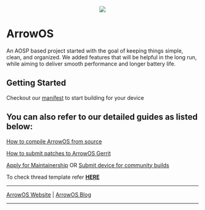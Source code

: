 <p align="center">
<img src="https://github.com/ArrowOS/getting_started/blob/master/misc/logo.png" >
</p>

# ArrowOS #
An AOSP based project started with the goal of keeping things simple, clean, and organized. We added features that will be helpful in the long run, while aiming to deliver smooth performance and longer battery life.

## Getting Started ###

Checkout our [manifest](https://github.com/ArrowOS-Okona/android_manifest) to start building for your device

## You can also refer to our detailed guides as listed below: ##

[How to compile ArrowOS from source](https://blog.arrowos.net/android/arrowos/guides/compilation-guide)

[How to submit patches to ArrowOS Gerrit](https://blog.arrowos.net/android/arrowos/guides/how-to-submit-patches-to-arrowos-gerrit)

[Apply for Maintainership](https://blog.arrowos.net/android/arrowos/community/apply-for-maintainership) OR [Submit device for community builds](https://blog.arrowos.net/android/arrowos/news/introducing-community-builds)

To check thread template refer [**HERE**](https://raw.githubusercontent.com/ArrowOS/documentation/master/thread_template.txt)

---------------------------------------------------------------------------------------------------------------------

[ArrowOS Website](https://www.arrowos.net) | [ArrowOS Blog](https://blog.arrowos.net)

---------------------------------------------------------------------------------------------------------------------
